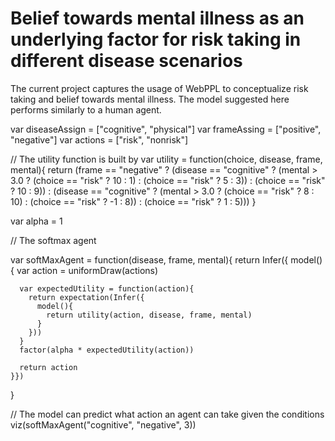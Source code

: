 # Belief towards mental illness as an underlying factor for risk taking in different disease scenarios
The current project captures the usage of WebPPL to conceptualize risk taking and belief towards mental illness. The model suggested here performs similarly to a human agent. 


var diseaseAssign = ["cognitive", "physical"]
var frameAssing = ["positive", "negative"]
var actions = ["risk", "nonrisk"]

// The utility function is built by 
var utility = function(choice, disease, frame, mental){
  return (frame == "negative" ? 
         (disease == "cognitive" ? (mental > 3.0 ? (choice == "risk" ? 10 : 1) : 
                                    (choice == "risk" ? 5 : 3)) : (choice == "risk" ? 10 : 9)) : 
          (disease == "cognitive" ? (mental > 3.0 ? (choice == "risk" ? 8 : 10) : 
                                     (choice == "risk" ? -1 : 8)) : (choice == "risk" ? 1 : 5)))
}

var alpha = 1

// The softmax agent

var softMaxAgent = function(disease, frame, mental){
  return Infer({
    model(){
      var action = uniformDraw(actions)

      var expectedUtility = function(action){
        return expectation(Infer({
          model(){
            return utility(action, disease, frame, mental)
          }
        }))
      }
      factor(alpha * expectedUtility(action))
      
      return action
    }})
}

// The model can predict what action an agent can take given the conditions
viz(softMaxAgent("cognitive", "negative", 3))
